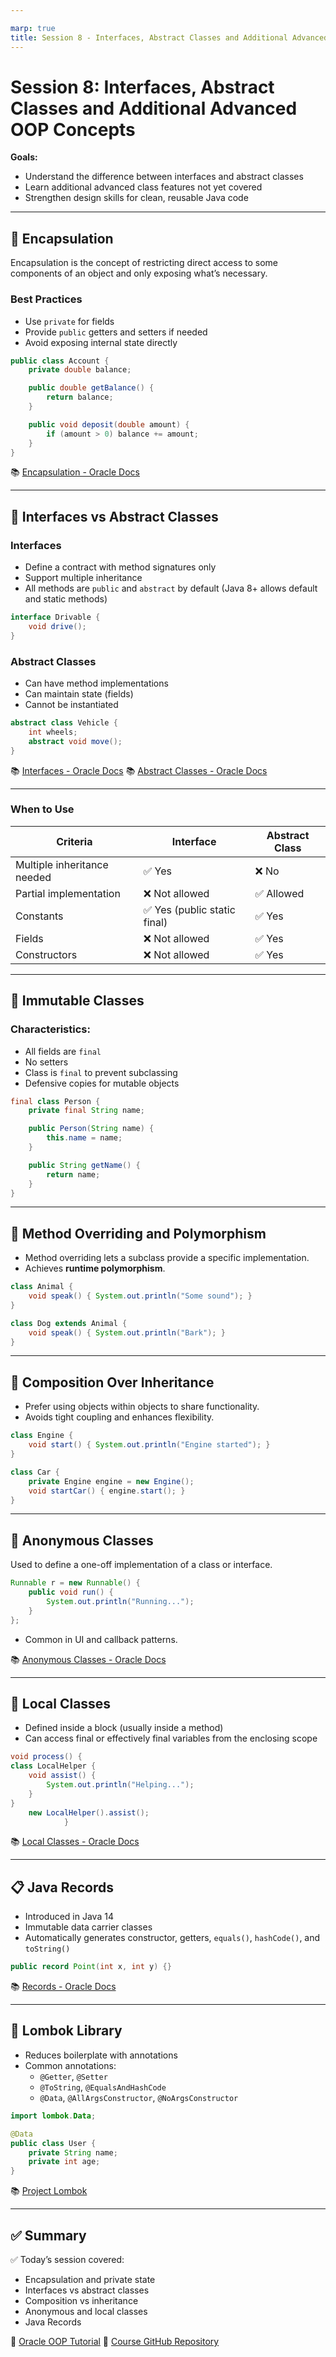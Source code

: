 ```yaml
---

marp: true
title: Session 8 - Interfaces, Abstract Classes and Additional Advanced OOP Concepts
---
```


# Session 8: Interfaces, Abstract Classes and Additional Advanced OOP Concepts

**Goals:**
- Understand the difference between interfaces and abstract classes
- Learn additional advanced class features not yet covered
- Strengthen design skills for clean, reusable Java code

---

## 🔐 Encapsulation
Encapsulation is the concept of restricting direct access to some components of an object and only exposing what’s necessary.

### Best Practices
- Use `private` for fields
- Provide `public` getters and setters if needed
- Avoid exposing internal state directly

```java
public class Account {
    private double balance;

    public double getBalance() {
        return balance;
    }

    public void deposit(double amount) {
        if (amount > 0) balance += amount;
    }
}
```

📚 [Encapsulation - Oracle Docs](https://docs.oracle.com/javase/tutorial/java/javaOO/accesscontrol.html)

---

## 🔄 Interfaces vs Abstract Classes

### Interfaces
- Define a contract with method signatures only
- Support multiple inheritance
- All methods are `public` and `abstract` by default (Java 8+ allows default and static methods)

```java
interface Drivable {
    void drive();
}
```

### Abstract Classes
- Can have method implementations
- Can maintain state (fields)
- Cannot be instantiated

```java
abstract class Vehicle {
    int wheels;
    abstract void move();
}
```

📚 [Interfaces - Oracle Docs](https://docs.oracle.com/javase/tutorial/java/IandI/createinterface.html)
📚 [Abstract Classes - Oracle Docs](https://docs.oracle.com/javase/tutorial/java/IandI/abstract.html)

---

### When to Use

| Criteria                     | Interface                     | Abstract Class                |
|-----------------------------|-------------------------------|-------------------------------|
| Multiple inheritance needed | ✅ Yes                         | ❌ No                          |
| Partial implementation      | ❌ Not allowed                 | ✅ Allowed                    |
| Constants                   | ✅ Yes (public static final)   | ✅ Yes                        |
| Fields                      | ❌ Not allowed                 | ✅ Yes                        |
| Constructors                | ❌ Not allowed                 | ✅ Yes                        |

---

## 🧱 Immutable Classes

### Characteristics:
- All fields are `final`
- No setters
- Class is `final` to prevent subclassing
- Defensive copies for mutable objects

```java
final class Person {
    private final String name;

    public Person(String name) {
        this.name = name;
    }

    public String getName() {
        return name;
    }
}
```
---
## 🔁 Method Overriding and Polymorphism

- Method overriding lets a subclass provide a specific implementation.
- Achieves **runtime polymorphism**.

```java
class Animal {
    void speak() { System.out.println("Some sound"); }
}

class Dog extends Animal {
    void speak() { System.out.println("Bark"); }
}
```

---

## 🧩 Composition Over Inheritance

- Prefer using objects within objects to share functionality.
- Avoids tight coupling and enhances flexibility.

```java
class Engine {
    void start() { System.out.println("Engine started"); }
}

class Car {
    private Engine engine = new Engine();
    void startCar() { engine.start(); }
}
```
---

## 👻 Anonymous Classes

Used to define a one-off implementation of a class or interface.

```java
Runnable r = new Runnable() {
    public void run() {
        System.out.println("Running...");
    }
};
```

- Common in UI and callback patterns.

📚 [Anonymous Classes - Oracle Docs](https://docs.oracle.com/javase/tutorial/java/javaOO/anonymousclasses.html)

---

## 📍 Local Classes

- Defined inside a block (usually inside a method)
- Can access final or effectively final variables from the enclosing scope

```java
void process() {
class LocalHelper {
    void assist() {
        System.out.println("Helping...");
    }
}
    new LocalHelper().assist();
            }
```

📚 [Local Classes - Oracle Docs](https://docs.oracle.com/javase/tutorial/java/javaOO/localclasses.html)

---

## 📋 Java Records

- Introduced in Java 14
- Immutable data carrier classes
- Automatically generates constructor, getters, `equals()`, `hashCode()`, and `toString()`

```java
public record Point(int x, int y) {}
```

📚 [Records - Oracle Docs](https://docs.oracle.com/javase/tutorial/java/javaOO/records.html)

---

## 🧠 Lombok Library

- Reduces boilerplate with annotations
- Common annotations:
    - `@Getter`, `@Setter`
    - `@ToString`, `@EqualsAndHashCode`
    - `@Data`, `@AllArgsConstructor`, `@NoArgsConstructor`

```java
import lombok.Data;

@Data
public class User {
    private String name;
    private int age;
}
```

📚 [Project Lombok](https://projectlombok.org/)

---

## ✅ Summary

✅ Today’s session covered:
- Encapsulation and private state
- Interfaces vs abstract classes
- Composition vs inheritance
- Anonymous and local classes
- Java Records

🔗 [Oracle OOP Tutorial](https://docs.oracle.com/javase/tutorial/java/javaOO/index.html)
🔗 [Course GitHub Repository](https://github.com/NSCarvalho/java-training-course)